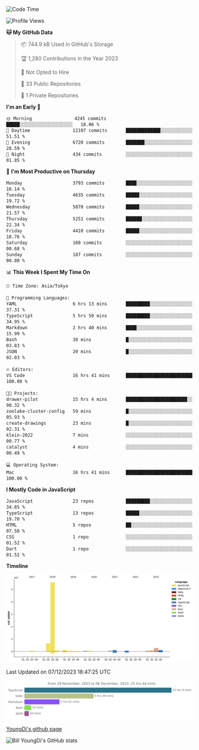 <!--START_SECTION:waka-->
![Code Time](http://img.shields.io/badge/Code%20Time-226%20hrs%2048%20mins-blue)

![Profile Views](http://img.shields.io/badge/Profile%20Views-0-blue)

**🐱 My GitHub Data** 

> 📦 744.9 kB Used in GitHub's Storage 
 > 
> 🏆 1,280 Contributions in the Year 2023
 > 
> 🚫 Not Opted to Hire
 > 
> 📜 33 Public Repositories 
 > 
> 🔑 1 Private Repositories 
 > 
**I'm an Early 🐤** 

```text
🌞 Morning                4245 commits        █████░░░░░░░░░░░░░░░░░░░░   18.06 % 
🌆 Daytime                12107 commits       █████████████░░░░░░░░░░░░   51.51 % 
🌃 Evening                6720 commits        ███████░░░░░░░░░░░░░░░░░░   28.59 % 
🌙 Night                  434 commits         ░░░░░░░░░░░░░░░░░░░░░░░░░   01.85 % 
```
📅 **I'm Most Productive on Thursday** 

```text
Monday                   3793 commits        ████░░░░░░░░░░░░░░░░░░░░░   16.14 % 
Tuesday                  4635 commits        █████░░░░░░░░░░░░░░░░░░░░   19.72 % 
Wednesday                5070 commits        █████░░░░░░░░░░░░░░░░░░░░   21.57 % 
Thursday                 5251 commits        ██████░░░░░░░░░░░░░░░░░░░   22.34 % 
Friday                   4410 commits        █████░░░░░░░░░░░░░░░░░░░░   18.76 % 
Saturday                 160 commits         ░░░░░░░░░░░░░░░░░░░░░░░░░   00.68 % 
Sunday                   187 commits         ░░░░░░░░░░░░░░░░░░░░░░░░░   00.80 % 
```


📊 **This Week I Spent My Time On** 

```text
🕑︎ Time Zone: Asia/Tokyo

💬 Programming Languages: 
YAML                     6 hrs 13 mins       █████████░░░░░░░░░░░░░░░░   37.31 % 
TypeScript               5 hrs 50 mins       █████████░░░░░░░░░░░░░░░░   34.95 % 
Markdown                 2 hrs 40 mins       ████░░░░░░░░░░░░░░░░░░░░░   15.99 % 
Bash                     38 mins             █░░░░░░░░░░░░░░░░░░░░░░░░   03.83 % 
JSON                     20 mins             █░░░░░░░░░░░░░░░░░░░░░░░░   02.03 % 

🔥 Editors: 
VS Code                  16 hrs 41 mins      █████████████████████████   100.00 % 

🐱‍💻 Projects: 
drawer-pilot             15 hrs 4 mins       ███████████████████████░░   90.32 % 
zoolake-cluster-config   59 mins             █░░░░░░░░░░░░░░░░░░░░░░░░   05.93 % 
create-drawings          23 mins             █░░░░░░░░░░░░░░░░░░░░░░░░   02.31 % 
klein-2022               7 mins              ░░░░░░░░░░░░░░░░░░░░░░░░░   00.77 % 
catalyst                 4 mins              ░░░░░░░░░░░░░░░░░░░░░░░░░   00.49 % 

💻 Operating System: 
Mac                      16 hrs 41 mins      █████████████████████████   100.00 % 
```

**I Mostly Code in JavaScript** 

```text
JavaScript               23 repos            █████████░░░░░░░░░░░░░░░░   34.85 % 
TypeScript               13 repos            █████░░░░░░░░░░░░░░░░░░░░   19.70 % 
HTML                     5 repos             ██░░░░░░░░░░░░░░░░░░░░░░░   07.58 % 
CSS                      1 repo              ░░░░░░░░░░░░░░░░░░░░░░░░░   01.52 % 
Dart                     1 repo              ░░░░░░░░░░░░░░░░░░░░░░░░░   01.52 % 
```



**Timeline**

![Lines of Code chart](https://raw.githubusercontent.com/Youngdi/Youngdi/master/assets/bar_graph.png)


 Last Updated on 07/12/2023 18:47:25 UTC
<!--END_SECTION:waka-->

![wakatime](./images/stat.svg)

[YoungDi's github page](https://youngdi.github.io)

![Bill YoungDi's GitHub stats](https://github-readme-stats.vercel.app/api?username=youngdi&count_private=true&show_icons=true)
